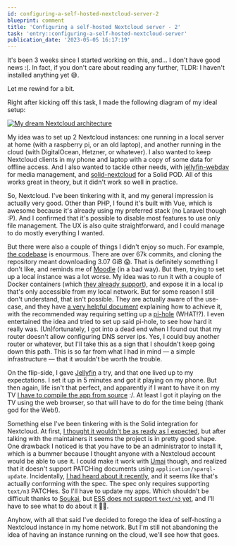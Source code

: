 ```yaml
---
id: configuring-a-self-hosted-nextcloud-server-2
blueprint: comment
title: 'Configuring a self-hosted Nextcloud server - 2'
task: 'entry::configuring-a-self-hosted-nextcloud-server'
publication_date: '2023-05-05 16:17:19'
---
```


It's been 3 weeks since I started working on this, and... I don't have good news :(. In fact, if you don't care about reading any further, TLDR: I haven't installed anything yet 😅️.

Let me rewind for a bit.

Right after kicking off this task, I made the following diagram of my ideal setup:

[![My dream Nextcloud architecture](/img/tasks/nextcloud/dream-architecture.png)](/img/tasks/nextcloud/dream-architecture.png)

My idea was to set up 2 Nextcloud instances: one running in a local server at home (with a raspberry pi, or an old laptop), and another running in the cloud (with DigitalOcean, Hetzner, or whatever). I also wanted to keep Nextcloud clients in my phone and laptop with a copy of some data for offline access. And I also wanted to tackle other needs, with [jellyfin-webdav](https://github.com/iWangJiaxiang/docker-jellyfin-webdav) for media management, and [solid-nextcloud](https://github.com/pdsinterop/solid-nextcloud) for a Solid POD. All of this works great in theory, but it didn't work so well in practice.

So, Nextcloud. I've been tinkering with it, and my general impression is actually very good. Other than PHP, I found it's built with Vue, which is awesome because it's already using my preferred stack (no Laravel though :P). And I confirmed that it's possible to disable most features to use only file management. The UX is also quite straightforward, and I could manage to do mostly everything I wanted.

But there were also a couple of things I didn't enjoy so much. For example, [the codebase](https://github.com/nextcloud/server) is enourmous. There are over 67k commits, and cloning the repository meant downloading 3.07 GiB 😱️. That is definitely something I don't like, and reminds me of [Moodle](https://github.com/moodle/moodle) (in a bad way). But then, trying to set up a local instance was a lot worse. My idea was to run it with a couple of Docker containers (which [they already support](https://github.com/nextcloud/all-in-one)), and expose it in a local ip that's only accessible from my local network. But for some reason I still don't understand, that isn't possible. They are actually aware of the use-case, and they have [a very helpful document](https://github.com/nextcloud/all-in-one/blob/main/local-instance.md) explaining how to achieve it, with the recommended way requiring setting up a [pi-hole](https://pi-hole.net/) (WHAT!?). I even entertained the idea and tried to set up said pi-hole, to see how hard it really was. (Un)fortunately, I got into a dead end when I found out that my router doesn't allow configuring DNS server ips. Yes, I could buy another router or whatever, but I'll take this as a sign that I shouldn't keep going down this path. This is so far from what I had in mind — a simple infrastructure — that it wouldn't be worth the trouble.

On the flip-side, I gave [Jellyfin](https://jellyfin.org/) a try, and that one lived up to my expectations. I set it up in 5 minutes and got it playing on my phone. But then again, life isn't that perfect, and apparently if I want to have it on my TV [I have to compile the app from source](https://github.com/jellyfin/jellyfin-tizen) :/. At least I got it playing on the TV using the web browser, so that will have to do for the time being (thank god for the Web!).

Something else I've been tinkering with is the Solid integration for Nextcloud. At first, [I thought it wouldn't be as ready as I expected](https://github.com/pdsinterop/solid-nextcloud/issues/72), but after talking with the maintainers it seems the project is in pretty good shape. One drawback I noticed is that you have to be an administrator to install it, which is a bummer because I thought anyone with a Nextcloud account would be able to use it. I could make it work with [Umai](umai.noeldemartin.com/) though, and realized that it doesn't support PATCHing documents using `application/sparql-update`. Incidentally, [I had heard about it recently](https://matrix.to/#/!QxZtVBYQfMeMTnespj:gitter.im/$nzonYjo6VDS-bY9zy3tViZhA8WR5VkgTUaYE67LqNj4?via=gitter.im&via=matrix.org&via=attendees.fosdem.org), and it seems like that's actually conforming with the spec. The spec only requires supporting `text/n3` PATCHes. So I'll have to update my apps. Which shouldn't be difficult thanks to [Soukai](https://soukai.js.org/), but [ESS does not support `text/n3` yet](https://github.com/solid-contrib/solid-crud-tests/issues/60), and I'll have to see what to do about it 🤷‍♂️️.

Anyhow, with all that said I've decided to forego the idea of self-hosting a Nextcloud instance in my home network. But I'm still not abandoning the idea of having an instance running on the cloud, we'll see how that goes.
